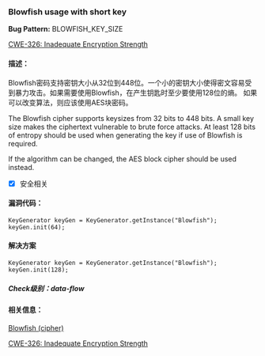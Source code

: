 ### Blowfish usage with short key 
**Bug Pattern:** BLOWFISH_KEY_SIZE

[CWE-326: Inadequate Encryption Strength](http://cwe.mitre.org/data/definitions/326.html)

#### 描述：
Blowfish密码支持密钥大小从32位到448位。一个小的密钥大小使得密文容易受到暴力攻击。如果需要使用Blowfish，在产生钥匙时至少要使用128位的熵。
如果可以改变算法，则应该使用AES块密码。

The Blowfish cipher supports keysizes from 32 bits to 448 bits. A small key size makes the ciphertext vulnerable to brute force attacks. At least 128 bits of entropy should be used when generating the key if use of Blowfish is required.

If the algorithm can be changed, the AES block cipher should be used instead.

- [x] 安全相关

#### 漏洞代码：
```
KeyGenerator keyGen = KeyGenerator.getInstance("Blowfish");
keyGen.init(64);
```

#### 解决方案
```
KeyGenerator keyGen = KeyGenerator.getInstance("Blowfish");
keyGen.init(128);
```

##### Check级别：data-flow

#### 相关信息：
[Blowfish (cipher)](http://en.wikipedia.org/wiki/Blowfish_(cipher))

[CWE-326: Inadequate Encryption Strength](http://cwe.mitre.org/data/definitions/326.html)
